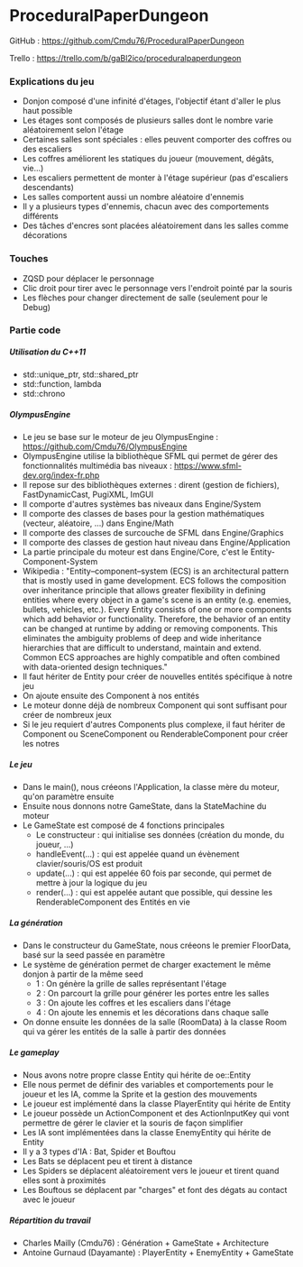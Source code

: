 # ProceduralPaperDungeon
 
GitHub : https://github.com/Cmdu76/ProceduralPaperDungeon  
  
Trello : https://trello.com/b/gaBl2ico/proceduralpaperdungeon  
  
### Explications du jeu
- Donjon composé d'une infinité d'étages, l'objectif étant d'aller le plus haut possible
- Les étages sont composés de plusieurs salles dont le nombre varie aléatoirement selon l'étage
- Certaines salles sont spéciales : elles peuvent comporter des coffres ou des escaliers
- Les coffres améliorent les statiques du joueur (mouvement, dégâts, vie...)
- Les escaliers permettent de monter à l'étage supérieur (pas d'escaliers descendants)
- Les salles comportent aussi un nombre aléatoire d'ennemis
- Il y a plusieurs types d'ennemis, chacun avec des comportements différents
- Des tâches d'encres sont placées aléatoirement dans les salles comme décorations


### Touches
 - ZQSD pour déplacer le personnage
 - Clic droit pour tirer avec le personnage vers l'endroit pointé par la souris
 - Les flèches pour changer directement de salle (seulement pour le Debug)
  
### Partie code
  
##### Utilisation du C++11
- std::unique_ptr, std::shared_ptr
- std::function, lambda
- std::chrono
  
##### OlympusEngine
- Le jeu se base sur le moteur de jeu OlympusEngine : https://github.com/Cmdu76/OlympusEngine
- OlympusEngine utilise la bibliothèque SFML qui permet de gérer des fonctionnalités multimédia bas niveaux : https://www.sfml-dev.org/index-fr.php
- Il repose sur des bibliothèques externes : dirent (gestion de fichiers), FastDynamicCast, PugiXML, ImGUI
- Il comporte d'autres systèmes bas niveaux dans Engine/System
- Il comporte des classes de bases pour la gestion mathématiques (vecteur, aléatoire, ...) dans Engine/Math
- Il comporte des classes de surcouche de SFML dans Engine/Graphics
- Il comporte des classes de gestion haut niveau dans Engine/Application
- La partie principale du moteur est dans Engine/Core, c'est le Entity-Component-System
- Wikipedia : "Entity–component–system (ECS) is an architectural pattern that is mostly used in game development. ECS follows the composition over inheritance principle that allows greater flexibility in defining entities where every object in a game's scene is an entity (e.g. enemies, bullets, vehicles, etc.). Every Entity consists of one or more components which add behavior or functionality. Therefore, the behavior of an entity can be changed at runtime by adding or removing components. This eliminates the ambiguity problems of deep and wide inheritance hierarchies that are difficult to understand, maintain and extend. Common ECS approaches are highly compatible and often combined with data-oriented design techniques."
- Il faut hériter de Entity pour créer de nouvelles entités spécifique à notre jeu
- On ajoute ensuite des Component à nos entités
- Le moteur donne déjà de nombreux Component qui sont suffisant pour créer de nombreux jeux
- Si le jeu requiert d'autres Components plus complexe, il faut hériter de Component ou SceneComponent ou RenderableComponent pour créer les notres

##### Le jeu 
- Dans le main(), nous créeons l'Application, la classe mère du moteur, qu'on paramètre ensuite
- Ensuite nous donnons notre GameState, dans la StateMachine du moteur
- Le GameState est composé de 4 fonctions principales
  - Le constructeur : qui initialise ses données (création du monde, du joueur, ...)
  - handleEvent(...) : qui est appelée quand un évènement clavier/souris/OS est produit
  - update(...) : qui est appelée 60 fois par seconde, qui permet de mettre à jour la logique du jeu
  - render(...) : qui est appelée autant que possible, qui dessine les RenderableComponent des Entités en vie

##### La génération
- Dans le constructeur du GameState, nous créeons le premier FloorData, basé sur la seed passée en paramètre
- Le système de génération permet de charger exactement le même donjon à partir de la même seed
    - 1 : On génère la grille de salles représentant l'étage
    - 2 : On parcourt la grille pour générer les portes entre les salles
    - 3 : On ajoute les coffres et les escaliers dans l'étage
    - 4 : On ajoute les ennemis et les décorations dans chaque salle
- On donne ensuite les données de la salle (RoomData) à la classe Room qui va gérer les entités de la salle à partir des données

##### Le gameplay
- Nous avons notre propre classe Entity qui hérite de oe::Entity
- Elle nous permet de définir des variables et comportements pour le joueur et les IA, comme la Sprite et la gestion des mouvements
- Le joueur est implémenté dans la classe PlayerEntity qui hérite de Entity
- Le joueur possède un ActionComponent et des ActionInputKey qui vont permettre de gérer le clavier et la souris de façon simplifier
- Les IA sont implémentées dans la classe EnemyEntity qui hérite de Entity
- Il y a 3 types d'IA : Bat, Spider et Bouftou
- Les Bats se déplacent peu et tirent à distance
- Les Spiders se déplacent aléatoirement vers le joueur et tirent quand elles sont à proximités
- Les Bouftous se déplacent par "charges" et font des dégats au contact avec le joueur

##### Répartition du travail
- Charles Mailly (Cmdu76) : Génération + GameState + Architecture
- Antoine Gurnaud (Dayamante) : PlayerEntity + EnemyEntity + GameState
  

